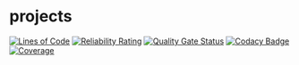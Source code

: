 # projects

[![Lines of Code](https://sonarcloud.io/api/project_badges/measure?project=shashank-priyadarshi_projects&metric=ncloc)](https://sonarcloud.io/summary/new_code?id=shashank-priyadarshi_projects) [![Reliability Rating](https://sonarcloud.io/api/project_badges/measure?project=shashank-priyadarshi_projects&metric=reliability_rating)](https://sonarcloud.io/summary/new_code?id=shashank-priyadarshi_projects) [![Quality Gate Status](https://sonarcloud.io/api/project_badges/measure?project=shashank-priyadarshi_projects&metric=alert_status)](https://sonarcloud.io/summary/new_code?id=shashank-priyadarshi_projects) [![Codacy Badge](https://app.codacy.com/project/badge/Grade/48470d9756f543b5b81e533789bdbb96)](https://app.codacy.com/gh/shashank-priyadarshi/projects/dashboard?utm_source=gh&utm_medium=referral&utm_content=&utm_campaign=Badge_grade) [![Coverage](https://sonarcloud.io/api/project_badges/measure?project=shashank-priyadarshi_projects&metric=coverage)](https://sonarcloud.io/summary/new_code?id=shashank-priyadarshi_projects)

